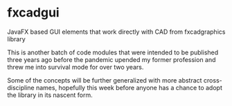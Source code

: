 # fxcadgui
JavaFX based GUI elements that work directly with CAD from fxcadgraphics library

This is another batch of code modules that were intended to be published three years ago before the pandemic upended my former profession and threw me into survival mode for over two years.

Some of the concepts will be further generalized with more abstract cross-discipline names, hopefully this week before anyone has a chance to adopt the library in its nascent form.
